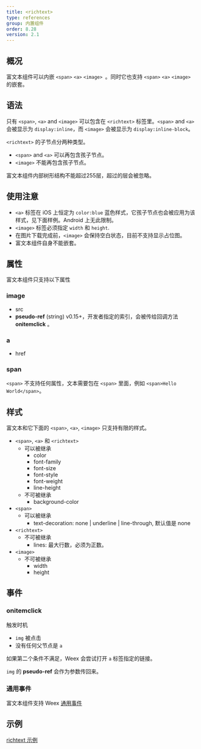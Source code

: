 ```yaml
---
title: <richtext>
type: references
group: 内置组件
order: 8.28
version: 2.1
---
```


## 概况
富文本组件可以内嵌 `<span>` `<a>` `<image> `。同时它也支持 `<span>` `<a>` `<image> ` 的嵌套。

## 语法
只有 `<span>`, `<a>` and `<image>` 可以包含在 `<richtext>` 标签里。`<span>` and `<a>` 会被显示为 `display:inline`，而 `<image>` 会被显示为 `display:inline-block`。

`<richtext>` 的子节点分两种类型。
* `<span>` and `<a>` 可以再包含孩子节点。
* `<image>` 不能再包含孩子节点。

富文本组件内部树形结构不能超过255层，超过的层会被忽略。

## 使用注意

* `<a>` 标签在 iOS 上恒定为 `color:blue` 蓝色样式，它孩子节点也会被应用为该样式，见下面样例。Android 上无此限制。
* `<image>` 标签必须指定 `width` 和 `height`.
* 在图片下载完成前，`<image>` 会保持空白状态，目前不支持显示占位图。
* 富文本组件自身不能嵌套。

## 属性

富文本组件只支持以下属性

### image
* src
* **pseudo-ref** (string) <span class="api-version">v0.15+</span>，开发者指定的索引，会被传给回调方法 **onitemclick** 。

### a
* href

### span
`<span>` 不支持任何属性，文本需要包在 `<span>` 里面，例如 `<span>Hello World</span>`。

## 样式

富文本和它下面的 `<span>`, `<a>`, `<image>` 只支持有限的样式。

* `<span>`, `<a>` 和 `<richtext>`
    * 可以被继承
        * color
        * font-family
        * font-size
        * font-style
        * font-weight
        * line-height
    * 不可被继承
        * background-color
* `<span>`
    * 可以被继承
        * text-decoration: none | underline | line-through, 默认值是 none
* `<richtext>`
    * 不可被继承
        * lines: 最大行数，必须为正数。
* `<image>`
    * 不可被继承
        * width
        * height

## 事件

### onitemclick

触发时机
* `img` 被点击
* 没有任何父节点是 `a`

如果第二个条件不满足，Weex 会尝试打开 `a` 标签指定的链接。

`img` 的 **pseudo-ref** 会作为参数传回来。

### 通用事件
富文本组件支持 Weex [通用事件](https://weex-project.io/cn/wiki/common-events.html)

## 示例

[richtext 示例](http://dotwe.org/vue/f60fa4323e8248c91ed88d53af2ce9fc)